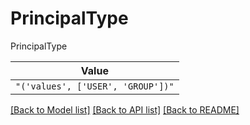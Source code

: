 # PrincipalType

PrincipalType

| **Value** |
| --------- |
| `"('values', ['USER', 'GROUP'])"` |


[[Back to Model list]](../../../README.md#models-v2-link) [[Back to API list]](../../../README.md#documentation-for-api-endpoints) [[Back to README]](../../../README.md)
